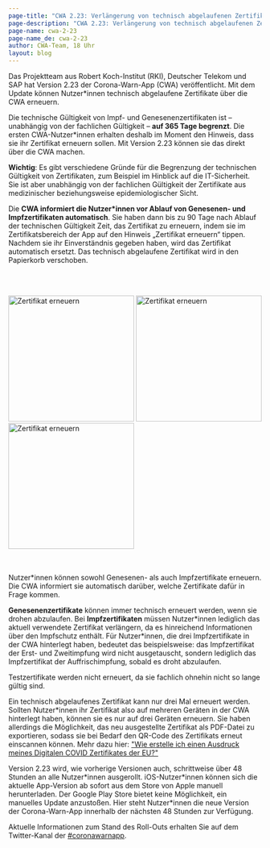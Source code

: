 ```yaml
---
page-title: "CWA 2.23: Verlängerung von technisch abgelaufenen Zertifikaten in der CWA"
page-description: "CWA 2.23: Verlängerung von technisch abgelaufenen Zertifikaten in der CWA"
page-name: cwa-2-23
page-name_de: cwa-2-23
author: CWA-Team, 18 Uhr
layout: blog
---
```


Das Projektteam aus Robert Koch-Institut (RKI), Deutscher Telekom und SAP hat Version 2.23 der Corona-Warn-App (CWA) veröffentlicht. Mit dem Update können Nutzer*innen technisch abgelaufene Zertifikate über die CWA erneuern. 

<!-- overview -->

Die technische Gültigkeit von Impf- und Genesenenzertifikaten ist – unabhängig von der fachlichen Gültigkeit – **auf 365 Tage begrenzt**. Die ersten CWA-Nutzer\*innen erhalten deshalb im Moment den Hinweis, dass sie ihr Zertifikat erneuern sollen. Mit Version 2.23 können sie das direkt über die CWA machen. 

**Wichtig**: Es gibt verschiedene Gründe für die Begrenzung der technischen Gültigkeit von Zertifikaten, zum Beispiel im Hinblick auf die IT-Sicherheit. Sie ist aber unabhängig von der fachlichen Gültigkeit der Zertifikate aus medizinischer beziehungsweise epidemiologischer Sicht. 

Die **CWA informiert die Nutzer\*innen vor Ablauf von Genesenen- und Impfzertifikaten automatisch**. Sie haben dann bis zu 90 Tage nach Ablauf der technischen Gültigkeit Zeit, das Zertifikat zu erneuern, indem sie im Zertifikatsbereich der App auf den Hinweis „Zertifikat erneuern“  tippen. Nachdem sie ihr Einverständnis gegeben haben, wird das Zertifikat automatisch ersetzt. Das technisch abgelaufene Zertifikat wird in den Papierkorb verschoben. 

<br></br>
<div class="text-center"> 
<img src="./technische-gültigkeit(1).png" title="Zertifikat erneuern" style="align: center" width=250> <img src="./technische-gültigkeit(2).png" title="Zertifikat erneuern" style="align: center" width=250>  <img src="./technische-gültigkeit(3).png" title="Zertifikat erneuern" style="align: center" width=250> 
</div>
<br></br>

Nutzer\*innen können sowohl Genesenen- als auch Impfzertifikate erneuern. Die CWA informiert sie automatisch darüber, welche Zertifikate dafür in Frage kommen. 

**Genesenenzertifikate** können immer technisch erneuert werden, wenn sie drohen abzulaufen. Bei **Impfzertifikaten** müssen Nutzer\*innen lediglich das aktuell verwendete Zertifikat verlängern, da es hinreichend Informationen über den Impfschutz enthält. Für Nutzer\*innen, die drei Impfzertifikate in der CWA hinterlegt haben, bedeutet das beispielsweise: das Impfzertifikat der Erst- und Zweitimpfung wird nicht ausgetauscht, sondern lediglich das Impfzertifikat der Auffrischimpfung, sobald es droht abzulaufen.

Testzertifikate werden nicht erneuert, da sie fachlich ohnehin nicht so lange gültig sind.

Ein technisch abgelaufenes Zertifikat kann nur drei Mal erneuert werden. Sollten Nutzer\*innen ihr Zertifikat also auf mehreren Geräten in der CWA hinterlegt haben, können sie es nur auf drei Geräten erneuern. Sie haben allerdings die Möglichkeit, das neu ausgestellte Zertifikat als PDF-Datei zu exportieren, sodass sie bei Bedarf den QR-Code des Zertifikats erneut einscannen können. Mehr dazu hier: ["Wie erstelle ich einen Ausdruck meines Digitalen COVID Zertifikates der EU?"](https://www.coronawarn.app/de/faq/results/?search=scannen&topic=all#eu_dcc_export)

Version 2.23 wird, wie vorherige Versionen auch, schrittweise über 48 Stunden an alle Nutzer\*innen ausgerollt. iOS-Nutzer\*innen können sich die aktuelle App-Version ab sofort aus dem Store von Apple manuell herunterladen. Der Google Play Store bietet keine Möglichkeit, ein manuelles Update anzustoßen. Hier steht Nutzer*innen die neue Version der Corona-Warn-App innerhalb der nächsten 48 Stunden zur Verfügung.

Aktuelle Informationen zum Stand des Roll-Outs erhalten Sie auf dem Twitter-Kanal der [#coronawarnapp](https://twitter.com/coronawarnapp).
